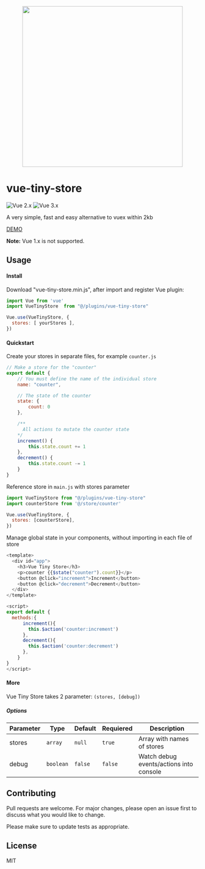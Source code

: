 <p align="center"><a href="http://emanuelcapurro.com"><img src="https://i.ibb.co/z62TS9M/logo-removebg-preview.png"  width="420px" /></a></p>

# vue-tiny-store
![Vue 2.x](https://img.shields.io/badge/vue-2.x-green.svg "Vue 2 Compatible")
![Vue 3.x](https://img.shields.io/badge/vue-3.x-green.svg "Vue 3 Compatible")

A very simple, fast and easy alternative to vuex within 2kb

[DEMO](https://noru.github.io/vue-easy-toast/example/index.html)

**Note:**
Vue 1.x is not  supported. 

## Usage

#### Install

Download "vue-tiny-store.min.js", after import and register Vue plugin:

```js
import Vue from 'vue'
import VueTinyStore  from "@/plugins/vue-tiny-store"

Vue.use(VueTinyStore, {
  stores: [ yourStores ],
})

```

#### Quickstart
Create your stores in separate files, for example  `counter.js`

```javascript
// Make a store for the "counter"
export default {
    // You must define the name of the individual store
    name: "counter",

    // The state of the counter
    state: {
        count: 0
    },

    /**
      All actions to mutate the counter state
    */
    increment() {
        this.state.count += 1
    },
    decrement() {
        this.state.count -= 1
    }
}
```

Reference store in `main.js` with stores parameter

```javascript
import VueTinyStore from "@/plugins/vue-tiny-store"
import counterStore from '@/store/counter'

Vue.use(VueTinyStore, {
  stores: [counterStore],
})
```

Manage global state in your components, without importing in each file of store

```javascript
<template>
  <div id="app">
    <h3>Vue Tiny Store</h3>
    <p>counter {{$state("counter").count}}</p>
    <button @click="increment">Increment</button>
    <button @click="decrement">Decrement</button>
  </div>
</template>

<script>
export default {
  methods:{
      increment(){
        this.$action('counter:increment')
      },
      decrement(){
        this.$action('counter:decrement')
      },
    }
}
</script>
```

#### More

Vue Tiny Store takes 2 parameter: `(stores, [debug])`

##### Options

Parameter | Type |Default| Requiered | Description
--------- | ---- | ------|----------- |-----------
stores | `array` | `null` | `true` | Array with names of stores
debug | `boolean` | `false` | `false` | Watch debug events/actions into console


## Contributing
Pull requests are welcome. For major changes, please open an issue first to discuss what you would like to change.

Please make sure to update tests as appropriate.

## License
MIT
